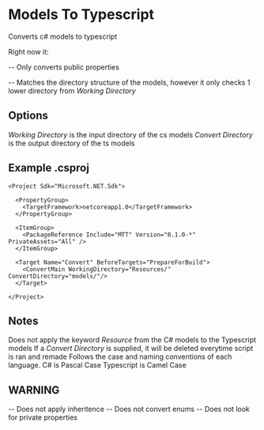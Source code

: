 # Models To Typescript

Converts c# models to typescript

Right now it:

-- Only converts public properties 

-- Matches the directory structure of the models, however it only checks 1 lower directory from *Working Directory*

## Options
*Working Directory* is the input directory of the cs models
*Convert Directory* is the output directory of the ts models

## Example .csproj
```
<Project Sdk="Microsoft.NET.Sdk">

  <PropertyGroup>
    <TargetFramework>netcoreapp1.0</TargetFramework>
  </PropertyGroup>

  <ItemGroup>
    <PackageReference Include="MTT" Version="0.1.0-*" PrivateAssets="All" />
  </ItemGroup>

  <Target Name="Convert" BeforeTargets="PrepareForBuild">
    <ConvertMain WorkingDirectory="Resources/" ConvertDirectory="models/"/>
  </Target>

</Project>
```

## Notes
Does not apply the keyword *Resource* from the C# models to the Typescript models
If a *Convert Directory* is supplied, it will be deleted everytime script is ran and remade
Follows the case and naming conventions of each language.
C# is Pascal Case
Typescript is Camel Case

## WARNING
-- Does not apply inheritence
-- Does not convert enums
-- Does not look for private properties


